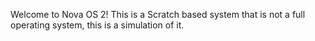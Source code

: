 Welcome to Nova OS 2!
This is a Scratch based system that is not a full operating system, this is a simulation of it.
